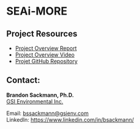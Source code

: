 # SEAi-MORE

## Project Resources
* [Project Overview Report](https://github.com/bssackmann/SEAi-MORE/SEAiMORE_OpenCV_ProjectSummary.pdf)
* [Project Overview Video](https://youtu.be/2k7T60f-Cc8)
* [Projet GitHub Repository](https://github.com/bssackmann/SEAi-MORE)

## Contact:
**Brandon Sackmann, Ph.D.**  
[GSI Environmental Inc.](https://www.gsi-net.com/en/)

Email:    bssackmann@gsienv.com  
LinkedIn: https://www.linkedin.com/in/bsackmann/
